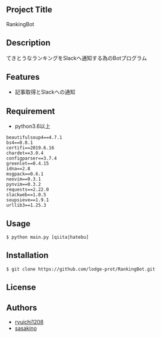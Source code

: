 ## Project Title

RankingBot

## Description

てきとうなランキングをSlackへ通知する為のBotプログラム

## Features

* 記事取得とSlackへの通知

## Requirement

* python3.6以上

```
beautifulsoup4==4.7.1
bs4==0.0.1
certifi==2019.6.16
chardet==3.0.4
configparser==3.7.4
greenlet==0.4.15
idna==2.8
msgpack==0.6.1
neovim==0.3.1
pynvim==0.3.2
requests==2.22.0
slackweb==1.0.5
soupsieve==1.9.1
urllib3==1.25.3
```

## Usage

```
$ python main.py [qiita|hatebu]
```

## Installation

```
$ git clone https://github.com/lodge-prot/RankingBot.git
```

## License

## Authors

* [ryuichi1208](https://github.com/ryuichi1208)
* [sasakino](https://github.com/sasakino)
